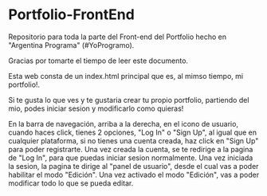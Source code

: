 # Portfolio-FrontEnd
Repositorio para toda la parte del Front-end del Portfolio hecho en "Argentina Programa" (#YoProgramo).

Gracias por tomarte el tiempo de leer este documento.

Esta web consta de un index.html principal que es, al mimso tiempo, mi portfolio!.

Si te gusta lo que ves y te gustaria crear tu propio portfolio, partiendo del mio, podes iniciar sesion y modificarlo como quieras!

En la barra de navegación, arriba a la derecha, en el icono de usuario, cuando haces click, tienes 2 opciones, "Log In" o "Sign Up", al igual que en cualquier plataforma, si no tienes una cuenta creada, haz click en "Sign Up" para poder registrarte. Una vez creada la cuenta, se te redirige a la pagina de "Log In", para que puedas iniciar sesion normalmente. Una vez iniciada la sesion, la pagina te dirige al "panel de usuario", desde el cual vas a poder habilitar el modo "Edición". Una vez activado el modo "Edición", vas a poder modificar todo lo que se pueda editar.

<!-- En este apartado, va la explicación de como editar el contenido, aun estoy trabajando en eso, asi que, stay tuned! -->

